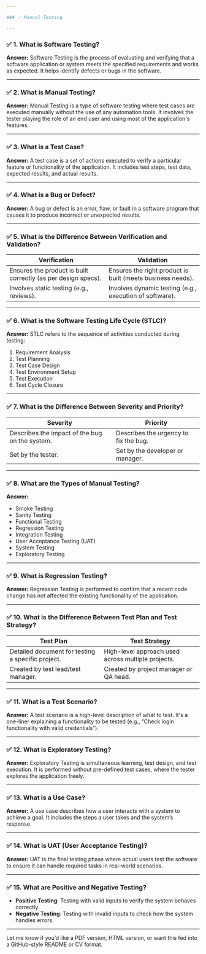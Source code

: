 ```yaml
---

### ✅ Manual Testing

---
```


### ✅ **1. What is Software Testing?**

**Answer:**
Software Testing is the process of evaluating and verifying that a software application or system meets the specified requirements and works as expected. It helps identify defects or bugs in the software.

---

### ✅ **2. What is Manual Testing?**

**Answer:**
Manual Testing is a type of software testing where test cases are executed manually without the use of any automation tools. It involves the tester playing the role of an end user and using most of the application's features.

---

### ✅ **3. What is a Test Case?**

**Answer:**
A test case is a set of actions executed to verify a particular feature or functionality of the application. It includes test steps, test data, expected results, and actual results.

---

### ✅ **4. What is a Bug or Defect?**

**Answer:**
A bug or defect is an error, flaw, or fault in a software program that causes it to produce incorrect or unexpected results.

---

### ✅ **5. What is the Difference Between Verification and Validation?**

| **Verification**                                              | **Validation**                                             |
| ------------------------------------------------------------- | ---------------------------------------------------------- |
| Ensures the product is built correctly (as per design specs). | Ensures the right product is built (meets business needs). |
| Involves static testing (e.g., reviews).                      | Involves dynamic testing (e.g., execution of software).    |

---

### ✅ **6. What is the Software Testing Life Cycle (STLC)?**

**Answer:**
STLC refers to the sequence of activities conducted during testing:

1. Requirement Analysis
2. Test Planning
3. Test Case Design
4. Test Environment Setup
5. Test Execution
6. Test Cycle Closure

---

### ✅ **7. What is the Difference Between Severity and Priority?**

| **Severity**                                   | **Priority**                          |
| ---------------------------------------------- | ------------------------------------- |
| Describes the impact of the bug on the system. | Describes the urgency to fix the bug. |
| Set by the tester.                             | Set by the developer or manager.      |

---

### ✅ **8. What are the Types of Manual Testing?**

**Answer:**

* Smoke Testing
* Sanity Testing
* Functional Testing
* Regression Testing
* Integration Testing
* User Acceptance Testing (UAT)
* System Testing
* Exploratory Testing

---

### ✅ **9. What is Regression Testing?**

**Answer:**
Regression Testing is performed to confirm that a recent code change has not affected the existing functionality of the application.

---

### ✅ **10. What is the Difference Between Test Plan and Test Strategy?**

| **Test Plan**                                     | **Test Strategy**                                  |
| ------------------------------------------------- | -------------------------------------------------- |
| Detailed document for testing a specific project. | High-level approach used across multiple projects. |
| Created by test lead/test manager.                | Created by project manager or QA head.             |

---

### ✅ **11. What is a Test Scenario?**

**Answer:**
A test scenario is a high-level description of what to test. It's a one-liner explaining a functionality to be tested (e.g., “Check login functionality with valid credentials”).

---

### ✅ **12. What is Exploratory Testing?**

**Answer:**
Exploratory Testing is simultaneous learning, test design, and test execution. It is performed without pre-defined test cases, where the tester explores the application freely.

---

### ✅ **13. What is a Use Case?**

**Answer:**
A use case describes how a user interacts with a system to achieve a goal. It includes the steps a user takes and the system’s response.

---

### ✅ **14. What is UAT (User Acceptance Testing)?**

**Answer:**
UAT is the final testing phase where actual users test the software to ensure it can handle required tasks in real-world scenarios.

---

### ✅ **15. What are Positive and Negative Testing?**

* **Positive Testing**: Testing with valid inputs to verify the system behaves correctly.
* **Negative Testing**: Testing with invalid inputs to check how the system handles errors.

---

Let me know if you’d like a PDF version, HTML version, or want this fed into a GitHub-style README or CV format.
